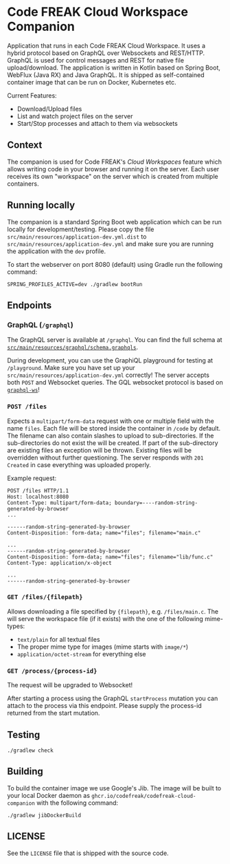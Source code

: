 # Code FREAK Cloud Workspace Companion

Application that runs in each Code FREAK Cloud Workspace.
It uses a hybrid protocol based on GraphQL over Websockets and REST/HTTP.
GraphQL is used for control messages and REST for native file upload/download.
The application is written in Kotlin based on Spring Boot, WebFlux (Java RX) and Java GraphQL.
It is shipped as self-contained container image that can be run on Docker, Kubernetes etc.

Current Features:
* Download/Upload files
* List and watch project files on the server
* Start/Stop processes and attach to them via websockets

## Context
The companion is used for Code FREAK's *Cloud Workspaces* feature which allows writing code in your browser and running
it on the server.
Each user receives its own "workspace" on the server which is created from multiple containers.

## Running locally
The companion is a standard Spring Boot web application which can be run locally for development/testing.
Please copy the file `src/main/resources/application-dev.yml.dist` to `src/main/resources/application-dev.yml` and make sure you are running the application with the `dev` profile.

To start the webserver on port 8080 (default) using Gradle run the following command:
```shell
SPRING_PROFILES_ACTIVE=dev ./gradlew bootRun
```

## Endpoints

### GraphQL (`/graphql`)
The GraphQL server is available at `/graphql`. You can find the full schema at [`src/main/resources/graphql/schema.graphqls`](src/main/resources/graphql/schema.graphqls).

During development, you can use the GraphiQL playground for testing at `/playground`. Make sure you have set up your `src/main/resources/application-dev.yml` correctly!
The server accepts both `POST` and Websocket queries. 
The GQL websocket protocol is based on [`graphql-ws`](https://github.com/enisdenjo/graphql-ws)!

### `POST /files`
Expects a `multipart/form-data` request with one or multiple field with the name `files`.
Each file will be stored inside the container in `/code` by default.
The filename can also contain slashes to upload to sub-directories.
If the sub-directories do not exist the will be created.
If part of the sub-directory are existing files an exception will be thrown.
Existing files will be overridden without further questioning.
The server responds with `201 Created` in case everything was uploaded properly.

Example request:

```
POST /files HTTP/1.1
Host: localhost:8080
Content-Type: multipart/form-data; boundary=----random-string-generated-by-browser
...

------random-string-generated-by-browser
Content-Disposition: form-data; name="files"; filename="main.c"

...
------random-string-generated-by-browser
Content-Disposition: form-data; name="files"; filename="lib/func.c"
Content-Type: application/x-object

...
------random-string-generated-by-browser
```

### `GET /files/{filepath}`
Allows downloading a file specified by `{filepath}`, e.g. `/files/main.c`.
The will serve the workspace file (if it exists) with the one of the following mime-types:
* `text/plain` for all textual files
* The proper mime type for images (mime starts with `image/*`)
* `application/octet-stream` for everything else

### `GET /process/{process-id}`
The request will be upgraded to Websocket!

After starting a process using the GraphQL `startProcess` mutation you can attach to the process via this endpoint. Please supply the process-id returned from the start mutation.

## Testing
```shell
./gradlew check
```

## Building
To build the container image we use Google's Jib.
The image will be built to your local Docker daemon as `ghcr.io/codefreak/codefreak-cloud-companion` with the following command:
```shell
./gradlew jibDockerBuild
```

## LICENSE
See the `LICENSE` file that is shipped with the source code.